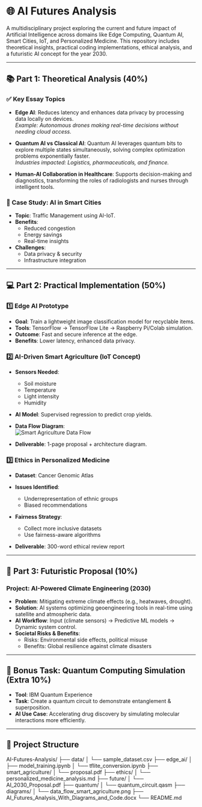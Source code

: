 # 🌐 AI Futures Analysis

A multidisciplinary project exploring the current and future impact of Artificial Intelligence across domains like Edge Computing, Quantum AI, Smart Cities, IoT, and Personalized Medicine. This repository includes theoretical insights, practical coding implementations, ethical analysis, and a futuristic AI concept for the year 2030.

---

## 📚 Part 1: Theoretical Analysis (40%)

### ✅ Key Essay Topics

- **Edge AI**: Reduces latency and enhances data privacy by processing data locally on devices.  
  *Example: Autonomous drones making real-time decisions without needing cloud access.*

- **Quantum AI vs Classical AI**: Quantum AI leverages quantum bits to explore multiple states simultaneously, solving complex optimization problems exponentially faster.  
  *Industries impacted: Logistics, pharmaceuticals, and finance.*

- **Human-AI Collaboration in Healthcare**: Supports decision-making and diagnostics, transforming the roles of radiologists and nurses through intelligent tools.

### 📌 Case Study: AI in Smart Cities

- **Topic**: Traffic Management using AI-IoT.
- **Benefits**: 
  - Reduced congestion
  - Energy savings
  - Real-time insights
- **Challenges**:
  - Data privacy & security
  - Infrastructure integration

---

## 💻 Part 2: Practical Implementation (50%)

### 1️⃣ Edge AI Prototype

- **Goal**: Train a lightweight image classification model for recyclable items.
- **Tools**: TensorFlow → TensorFlow Lite → Raspberry Pi/Colab simulation.
- **Outcome**: Fast and secure inference at the edge.
- **Benefits**: Lower latency, enhanced data privacy.

### 2️⃣ AI-Driven Smart Agriculture (IoT Concept)

- **Sensors Needed**:
  - Soil moisture
  - Temperature
  - Light intensity
  - Humidity

- **AI Model**: Supervised regression to predict crop yields.

- **Data Flow Diagram**:  
  ![Smart Agriculture Data Flow](diagrams/data_flow_smart_agriculture.png)

- **Deliverable**: 1-page proposal + architecture diagram.

### 3️⃣ Ethics in Personalized Medicine

- **Dataset**: Cancer Genomic Atlas
- **Issues Identified**: 
  - Underrepresentation of ethnic groups
  - Biased recommendations

- **Fairness Strategy**: 
  - Collect more inclusive datasets
  - Use fairness-aware algorithms

- **Deliverable**: 300-word ethical review report

---

## 🔮 Part 3: Futuristic Proposal (10%)

### Project: **AI-Powered Climate Engineering (2030)**

- **Problem**: Mitigating extreme climate effects (e.g., heatwaves, drought).
- **Solution**: AI systems optimizing geoengineering tools in real-time using satellite and atmospheric data.
- **AI Workflow**: Input (climate sensors) → Predictive ML models → Dynamic system control.
- **Societal Risks & Benefits**:
  - Risks: Environmental side effects, political misuse
  - Benefits: Global resilience against climate disasters

---

## 🧠 Bonus Task: Quantum Computing Simulation (Extra 10%)

- **Tool**: IBM Quantum Experience
- **Task**: Create a quantum circuit to demonstrate entanglement & superposition.
- **AI Use Case**: Accelerating drug discovery by simulating molecular interactions more efficiently.

---

## 📁 Project Structure

AI-Futures-Analysis/
├── data/
│ └── sample_dataset.csv
├── edge_ai/
│ ├── model_training.ipynb
│ └── tflite_conversion.ipynb
├── smart_agriculture/
│ └── proposal.pdf
├── ethics/
│ └── personalized_medicine_analysis.md
├── future/
│ └── AI_2030_Proposal.pdf
├── quantum/
│ └── quantum_circuit.qasm
├── diagrams/
│ └── data_flow_smart_agriculture.png
├── AI_Futures_Analysis_With_Diagrams_and_Code.docx
└── README.md
